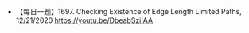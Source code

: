 - 【每日一题】1697. Checking Existence of Edge Length Limited Paths, 12/21/2020 https://youtu.be/DbeabSziIAA